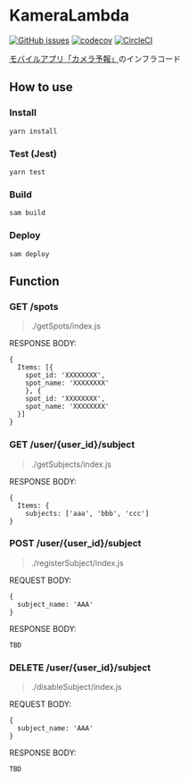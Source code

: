 # KameraLambda
[![GitHub issues](https://img.shields.io/github/issues/shakugo/KameraLambda)](https://github.com/shakugo/KameraLambda/issues)
[![codecov](https://codecov.io/gh/shakugo/KameraLambda/branch/develop/graph/badge.svg)](https://codecov.io/gh/shakugo/KameraLambda)
[![CircleCI](https://circleci.com/gh/shakugo/KameraLambda.svg?style=svg)](https://circleci.com/gh/shakugo/KameraLambda)

[モバイルアプリ「カメラ予報」](https://github.com/shakugo/KameraYohou)のインフラコード

## How to use
### Install
`yarn install`

### Test (Jest)
`yarn test`

### Build
`sam build`

### Deploy
`sam deploy`


## Function

### GET /spots
> ./getSpots/index.js

RESPONSE BODY:
```
{
  Items: [{
    spot_id: 'XXXXXXXX',
    spot_name: 'XXXXXXXX'
    }, {
    spot_id: 'XXXXXXXX',
    spot_name: 'XXXXXXXX'
  }]
}
```

### GET /user/{user_id}/subject
> ./getSubjects/index.js

RESPONSE BODY:
```
{
  Items: {
    subjects: ['aaa', 'bbb', 'ccc']
}
```


### POST /user/{user_id}/subject
> ./registerSubject/index.js

REQUEST BODY:
```
{
  subject_name: 'AAA'
}
```

RESPONSE BODY:
```
TBD
```


### DELETE /user/{user_id}/subject
> ./disableSubject/index.js

REQUEST BODY:
```
{
  subject_name: 'AAA'
}
```

RESPONSE BODY:
```
TBD
```
